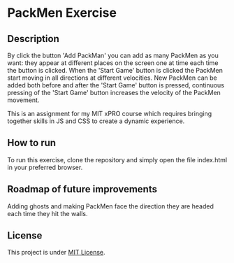 # PackMen Exercise

## Description
By click the button 'Add PackMan' you can add as many PackMen as you want: they appear at different places on the screen one at time each time the button is clicked. When the 'Start Game' button is clicked the PackMen start moving in all directions at different velocities. New PackMen can be added both before and after the 'Start Game' button is pressed, continuous pressing of the 'Start Game' button increases the velocity of the PackMen movement.

This is an assignment for my MIT xPRO course which requires bringing together skills in JS and CSS to create a dynamic experience.

## How to run
To run this exercise, clone the repository and simply open the file index.html in your preferred browser.

## Roadmap of future improvements
Adding ghosts and making PackMen face the direction they are headed each time they hit the walls.

## License
This project is under [MIT License](https://github.com/muksis/eye-exercise/blob/main/LICENSE).
